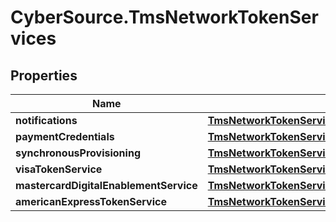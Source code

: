 # CyberSource.TmsNetworkTokenServices

## Properties
Name | Type | Description | Notes
------------ | ------------- | ------------- | -------------
**notifications** | [**TmsNetworkTokenServicesNotifications**](TmsNetworkTokenServicesNotifications.md) |  | [optional] 
**paymentCredentials** | [**TmsNetworkTokenServicesPaymentCredentials**](TmsNetworkTokenServicesPaymentCredentials.md) |  | [optional] 
**synchronousProvisioning** | [**TmsNetworkTokenServicesSynchronousProvisioning**](TmsNetworkTokenServicesSynchronousProvisioning.md) |  | [optional] 
**visaTokenService** | [**TmsNetworkTokenServicesVisaTokenService**](TmsNetworkTokenServicesVisaTokenService.md) |  | [optional] 
**mastercardDigitalEnablementService** | [**TmsNetworkTokenServicesMastercardDigitalEnablementService**](TmsNetworkTokenServicesMastercardDigitalEnablementService.md) |  | [optional] 
**americanExpressTokenService** | [**TmsNetworkTokenServicesAmericanExpressTokenService**](TmsNetworkTokenServicesAmericanExpressTokenService.md) |  | [optional] 


